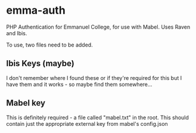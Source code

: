 # emma-auth
PHP Authentication for Emmanuel College, for use with Mabel. Uses Raven and Ibis.

To use, two files need to be added.

## Ibis Keys (maybe)
I don't remember where I found these or if they're required for this but I have them and it works - so maybe find them somewhere...

## Mabel key
This is definitely required - a file called "mabel.txt" in the root. This should contain just the appropriate external key from mabel's config.json
